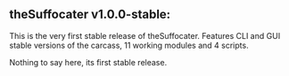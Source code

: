 ## theSuffocater v1.0.0-stable:

This is the very first stable release of theSuffocater.
Features CLI and GUI stable versions of the carcass, 11 working modules and 4 scripts.

Nothing to say here, its first stable release.
